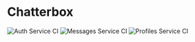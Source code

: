 # Chatterbox

![Auth Service CI](https://github.com/abhithube/chatterbox-microservices/actions/workflows/auth-service.yml/badge.svg)
![Messages Service CI](https://github.com/abhithube/chatterbox-microservices/actions/workflows/messages-service.yml/badge.svg)
![Profiles Service CI](https://github.com/abhithube/chatterbox-microservices/actions/workflows/profiles-service.yml/badge.svg)

